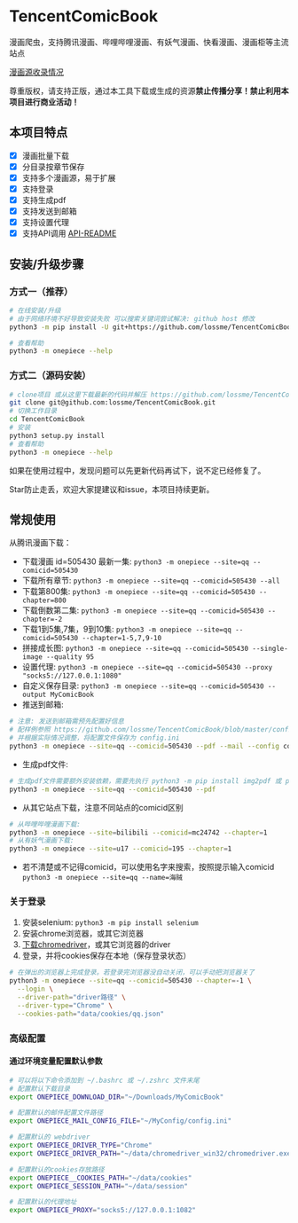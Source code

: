 # TencentComicBook

漫画爬虫，支持腾讯漫画、哔哩哔哩漫画、有妖气漫画、快看漫画、漫画柜等主流站点

[漫画源收录情况](https://github.com/lossme/TencentComicBook/projects/1)

尊重版权，请支持正版，通过本工具下载或生成的资源**禁止传播分享！禁止利用本项目进行商业活动！**

## 本项目特点

- [x] 漫画批量下载
- [x] 分目录按章节保存
- [x] 支持多个漫画源，易于扩展
- [x] 支持登录
- [x] 支持生成pdf
- [x] 支持发送到邮箱
- [x] 支持设置代理
- [x] 支持API调用 [API-README](API-README.md)

## 安装/升级步骤

### 方式一（推荐）

```sh
# 在线安装/升级
# 由于网络环境不好导致安装失败 可以搜索关键词尝试解决: github host 修改
python3 -m pip install -U git+https://github.com/lossme/TencentComicBook

# 查看帮助
python3 -m onepiece --help
```

### 方式二（源码安装）

```sh
# clone项目 或从这里下载最新的代码并解压 https://github.com/lossme/TencentComicBook/releases
git clone git@github.com:lossme/TencentComicBook.git
# 切换工作目录
cd TencentComicBook
# 安装
python3 setup.py install
# 查看帮助
python3 -m onepiece --help
```

如果在使用过程中，发现问题可以先更新代码再试下，说不定已经修复了。

Star防止走丢，欢迎大家提建议和issue，本项目持续更新。

## 常规使用

从腾讯漫画下载：

- 下载漫画 id=505430 最新一集: `python3 -m onepiece --site=qq --comicid=505430`
- 下载所有章节: `python3 -m onepiece --site=qq --comicid=505430 --all`
- 下载第800集: `python3 -m onepiece --site=qq --comicid=505430 --chapter=800`
- 下载倒数第二集: `python3 -m onepiece --site=qq --comicid=505430 --chapter=-2`
- 下载1到5集,7集，9到10集: `python3 -m onepiece --site=qq --comicid=505430 --chapter=1-5,7,9-10`
- 拼接成长图: `python3 -m onepiece --site=qq --comicid=505430 --single-image --quality 95`
- 设置代理: `python3 -m onepiece --site=qq --comicid=505430 --proxy "socks5://127.0.0.1:1080"`
- 自定义保存目录: `python3 -m onepiece --site=qq --comicid=505430 --output MyComicBook`
- 推送到邮箱:
```sh
# 注意: 发送到邮箱需预先配置好信息
# 配样例参照 https://github.com/lossme/TencentComicBook/blob/master/config.ini.example
# 并根据实际情况调整，将配置文件保存为 config.ini
python3 -m onepiece --site=qq --comicid=505430 --pdf --mail --config config.ini
```
- 生成pdf文件:
```sh
# 生成pdf文件需要额外安装依赖，需要先执行 python3 -m pip install img2pdf 或 python3 -m pip install reportlab
python3 -m onepiece --site=qq --comicid=505430 --pdf
```
- 从其它站点下载，注意不同站点的comicid区别
```sh
# 从哔哩哔哩漫画下载:
python3 -m onepiece --site=bilibili --comicid=mc24742 --chapter=1
# 从有妖气漫画下载:
python3 -m onepiece --site=u17 --comicid=195 --chapter=1
```
- 若不清楚或不记得comicid，可以使用名字来搜索，按照提示输入comicid `python3 -m onepiece --site=qq --name=海贼`

### 关于登录

1. 安装selenium: `python3 -m pip install selenium`
2. 安装chrome浏览器，或其它浏览器
3. [下载chromedriver](https://chromedriver.chromium.org/downloads)，或其它浏览器的driver
4. 登录，并将cookies保存在本地（保存登录状态）
```sh
# 在弹出的浏览器上完成登录。若登录完浏览器没自动关闭，可以手动把浏览器关了
python3 -m onepiece --site=qq --comicid=505430 --chapter=-1 \
  --login \
  --driver-path="driver路径" \
  --driver-type="Chrome" \
  --cookies-path="data/cookies/qq.json"
```

### 高级配置

#### 通过环境变量配置默认参数
```sh
# 可以将以下命令添加到 ~/.bashrc 或 ~/.zshrc 文件末尾
# 配置默认下载目录
export ONEPIECE_DOWNLOAD_DIR="~/Downloads/MyComicBook"

# 配置默认的邮件配置文件路径
export ONEPIECE_MAIL_CONFIG_FILE="~/MyConfig/config.ini"

# 配置默认的 webdriver
export ONEPIECE_DRIVER_TYPE="Chrome"
export ONEPIECE_DRIVER_PATH="~/data/chromedriver_win32/chromedriver.exe"

# 配置默认的cookies存放路径
export ONEPIECE__COOKIES_PATH="~/data/cookies"
export ONEPIECE_SESSION_PATH="~/data/session"

# 配置默认的代理地址
export ONEPIECE_PROXY="socks5://127.0.0.1:1082"
```
